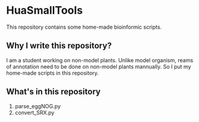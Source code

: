 # HuaSmallTools
This repository contains some home-made bioinformic scripts. 
## Why I write this repository?
I am a student working on non-model plants. Unlike model organism, reams of annotation need to be done on non-model plants mannually. So
I put my home-made scripts in this repository.
## What's in this repository
1. parse_eggNOG.py
2. convert_SRX.py
